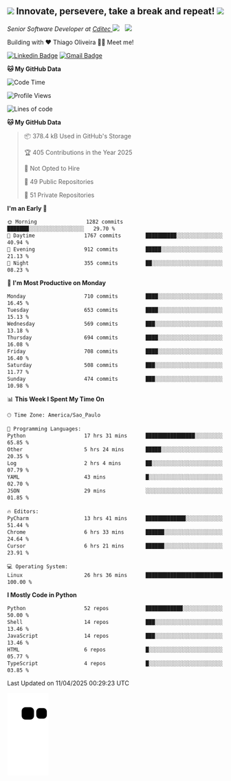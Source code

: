 <h2><img src="https://emojis.slackmojis.com/emojis/images/1531849430/4246/blob-sunglasses.gif?1531849430" width="30"/> Innovate, persevere, take a break and repeat! <img src="https://media.giphy.com/media/12oufCB0MyZ1Go/giphy.gif" width="50"></h2>
<img align='right' src="https://media.giphy.com/media/M9gbBd9nbDrOTu1Mqx/giphy.gif" width="230">
<p><em>Senior Software Developer at <a href="https://www.cditec.com.br/">Cditec
</a><img src="https://media.giphy.com/media/WUlplcMpOCEmTGBtBW/giphy.gif" width="30"> 
</em></p>



Building with ❤️ Thiago Oliveira 👋🏽 Meet me!

[![Linkedin Badge](https://img.shields.io/badge/-Thiago-blue?style=flat-square&logo=Linkedin&logoColor=white&link=https://www.linkedin.com/in/tgmarinho/)](https://www.linkedin.com/in/thiagoceconelo/) 
[![Gmail Badge](https://img.shields.io/badge/-thiceconelo@gmail.com-c14438?style=flat-square&logo=Gmail&logoColor=white&link=mailto:thiceconelo@gmail.com)](mailto:thiceconelo@gmail.com)

</em></p>

<!-- <span style="height ">
![Anurag's GitHub stats](https://github-readme-stats.vercel.app/api?username=arthurspk&show_icons=true&theme=tokyonight)
</span> -->

**🐱 My GitHub Data** 
<!--START_SECTION:waka-->
![Code Time](http://img.shields.io/badge/Code%20Time-2%2C950%20hrs%2028%20mins-blue)

![Profile Views](http://img.shields.io/badge/Profile%20Views-0-blue)

![Lines of code](https://img.shields.io/badge/From%20Hello%20World%20I%27ve%20Written-6.2%20million%20lines%20of%20code-blue)

**🐱 My GitHub Data** 

> 📦 378.4 kB Used in GitHub's Storage 
 > 
> 🏆 405 Contributions in the Year 2025
 > 
> 🚫 Not Opted to Hire
 > 
> 📜 49 Public Repositories 
 > 
> 🔑 51 Private Repositories 
 > 
**I'm an Early 🐤** 

```text
🌞 Morning                1282 commits        ███████░░░░░░░░░░░░░░░░░░   29.70 % 
🌆 Daytime                1767 commits        ██████████░░░░░░░░░░░░░░░   40.94 % 
🌃 Evening                912 commits         █████░░░░░░░░░░░░░░░░░░░░   21.13 % 
🌙 Night                  355 commits         ██░░░░░░░░░░░░░░░░░░░░░░░   08.23 % 
```
📅 **I'm Most Productive on Monday** 

```text
Monday                   710 commits         ████░░░░░░░░░░░░░░░░░░░░░   16.45 % 
Tuesday                  653 commits         ████░░░░░░░░░░░░░░░░░░░░░   15.13 % 
Wednesday                569 commits         ███░░░░░░░░░░░░░░░░░░░░░░   13.18 % 
Thursday                 694 commits         ████░░░░░░░░░░░░░░░░░░░░░   16.08 % 
Friday                   708 commits         ████░░░░░░░░░░░░░░░░░░░░░   16.40 % 
Saturday                 508 commits         ███░░░░░░░░░░░░░░░░░░░░░░   11.77 % 
Sunday                   474 commits         ███░░░░░░░░░░░░░░░░░░░░░░   10.98 % 
```


📊 **This Week I Spent My Time On** 

```text
🕑︎ Time Zone: America/Sao_Paulo

💬 Programming Languages: 
Python                   17 hrs 31 mins      ████████████████░░░░░░░░░   65.85 % 
Other                    5 hrs 24 mins       █████░░░░░░░░░░░░░░░░░░░░   20.35 % 
Log                      2 hrs 4 mins        ██░░░░░░░░░░░░░░░░░░░░░░░   07.79 % 
YAML                     43 mins             █░░░░░░░░░░░░░░░░░░░░░░░░   02.70 % 
JSON                     29 mins             ░░░░░░░░░░░░░░░░░░░░░░░░░   01.85 % 

🔥 Editors: 
PyCharm                  13 hrs 41 mins      █████████████░░░░░░░░░░░░   51.44 % 
Chrome                   6 hrs 33 mins       ██████░░░░░░░░░░░░░░░░░░░   24.64 % 
Cursor                   6 hrs 21 mins       ██████░░░░░░░░░░░░░░░░░░░   23.91 % 

💻 Operating System: 
Linux                    26 hrs 36 mins      █████████████████████████   100.00 % 
```

**I Mostly Code in Python** 

```text
Python                   52 repos            ████████████░░░░░░░░░░░░░   50.00 % 
Shell                    14 repos            ███░░░░░░░░░░░░░░░░░░░░░░   13.46 % 
JavaScript               14 repos            ███░░░░░░░░░░░░░░░░░░░░░░   13.46 % 
HTML                     6 repos             █░░░░░░░░░░░░░░░░░░░░░░░░   05.77 % 
TypeScript               4 repos             █░░░░░░░░░░░░░░░░░░░░░░░░   03.85 % 
```




 Last Updated on 11/04/2025 00:29:23 UTC
<!--END_SECTION:waka-->

![Snake animation](https://github.com/rafaballerini/rafaballerini/blob/output/github-contribution-grid-snake.svg)


<!---
ceconelo/ceconelo is a ✨ special ✨ repository because its `README.md` (this file) appears on your GitHub profile.
You can click the Preview link to take a look at your changes.
--->
